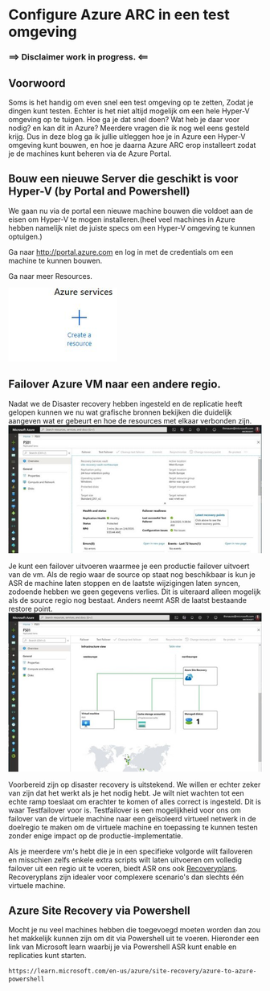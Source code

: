 # Configure Azure ARC in een test omgeving

### ==> Disclaimer work in progress. <==

## Voorwoord

Soms is het handig om even snel een test omgeving op te zetten, Zodat je dingen kunt testen. Echter is het niet altijd mogelijk om een hele Hyper-V omgeving op te tuigen.
Hoe ga je dat snel doen? Wat heb je daar voor nodig? en kan dit in Azure? Meerdere vragen die ik nog wel eens gesteld krijg.
Dus in deze blog ga ik jullie uitleggen hoe je in Azure een Hyper-V omgeving kunt bouwen, en hoe je daarna Azure ARC erop installeert zodat je de machines kunt beheren via de Azure Portal.


## Bouw een nieuwe Server die geschikt is voor Hyper-V (by Portal and Powershell)

We gaan nu via de portal een nieuwe machine bouwen die voldoet aan de eisen om Hyper-V te mogen installeren.(heel veel machines in Azure hebben namelijk niet de juiste specs om een Hyper-V omgeving te kunnen optuigen.)

Ga naar http://portal.azure.com en log in met de credentials om een machine te kunnen bouwen.

Ga naar meer Resources.

![Image](./../Images/AzureArc/Resource.JPG)





## Failover Azure VM naar een andere regio.

Nadat we de Disaster recovery hebben ingesteld en de replicatie heeft gelopen kunnen we nu wat grafische bronnen bekijken die duidelijk aangeven wat er gebeurt en hoe de resources met elkaar verbonden zijn.
![Image](./../Images/DisasterRecovery/replication1.jpg)

Je kunt een failover uitvoeren waarmee je een productie failover uitvoert van de vm. Als de regio waar de source op staat nog beschikbaar is kun je ASR de machine laten stoppen en de laatste wijzigingen laten syncen, zodoende hebben we geen gegevens verlies.
Dit is uiteraard alleen mogelijk als de source regio nog bestaat. Anders neemt ASR de laatst bestaande restore point.
![Image](./../Images/DisasterRecovery/restorepoint.jpg)

Voorbereid zijn op disaster recovery is uitstekend. We willen er echter zeker van zijn dat het werkt als je het nodig hebt. Je wilt niet wachten tot een echte ramp toeslaat om erachter te komen of alles correct is ingesteld. Dit is waar Testfailover voor is. Testfailover is een mogelijkheid voor ons om failover van de virtuele machine naar een geïsoleerd virtueel netwerk in de doelregio te maken om de virtuele machine en toepassing te kunnen testen zonder enige impact op de productie-implementatie.‎

‎Als je meerdere vm's hebt die je in een specifieke volgorde wilt failoveren en misschien zelfs enkele extra scripts wilt laten uitvoeren om volledig failover uit een regio uit te voeren, biedt ASR ons ook [Recoveryplans](https://docs.microsoft.com/en-us/azure/site-recovery/recovery-plan-overview?WT.mc_id=itopstalk-blog-thmaure). Recoveryplans zijn idealer voor complexere scenario's dan slechts één virtuele machine.‎


## Azure Site Recovery via Powershell

Mocht je nu veel machines hebben die toegevoegd moeten worden dan zou het makkelijk kunnen zijn om dit via Powershell uit te voeren.
Hieronder een link van Microsoft learn waarbij je via Powershell ASR kunt enable en replicaties kunt starten.

~~~
https://learn.microsoft.com/en-us/azure/site-recovery/azure-to-azure-powershell
~~~
